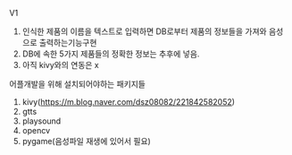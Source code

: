 V1
1) 인식한 제품의 이름을 텍스트로 입력하면 DB로부터 제품의 정보들을 가져와 음성     으로 출력하는기능구현
2) DB에 속한 5가지 제품들의 정확한 정보는 추후에 넣음.
3) 아직 kivy와의 연동은 x

어플개발을 위해 설치되어야하는 패키지들
1. kivy(https://m.blog.naver.com/dsz08082/221842582052)
2. gtts
3. playsound
4. opencv
5. pygame(음성파일 재생에 있어서 필요)
